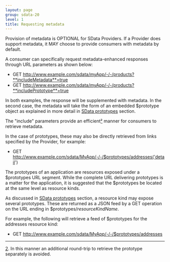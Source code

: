 ```yaml
---
layout: page
group: sdata-20
level: 1
title: Requesting metadata
---
```


Provision of metadata is OPTIONAL for SData Providers.  If a Provider does support metadata, it MAY 
choose to provide consumers with metadata by default.

A consumer can specifically request metadata-enhanced responses through URL parameters as shown 
below:

*  GET http://www.example.com/sdata/myApp/-/-/products?**includeMetadata**=true 
*  GET http://www.example.com/sdata/myApp/-/-/products?**includePrototype**=true 

In both examples, the response will be supplemented with metadata. In the second case, the metadata 
will take the form of an embedded $prototype object as explained in more detail in [SData prototypes](../05-1000/) section.

The "include" parameters provide an efficient[&sup2;](#2) manner for consumers to retrieve metadata.

In the case of prototypes, these may also be directly retrieved from links specified by the Provider, for 
example:

*  GET http://www.example.com/sdata/MyApp/-/-/$prototypes/addresses('detail')

The prototypes of an application are resources exposed under a $prototypes URL segment.  While the 
complete URL delivering prototypes is a matter for the application, it is suggested that the $prototypes
be located at the same level as resource kinds.

As discussed in [SData prototypes](../05-1000/) section, a resource kind may expose several prototypes.  These are returned as a JSON 
feed by a GET operation on the URL ending in $prototypes/*resourceKindName*.

For example, the following will retrieve a feed of $prototypes for the addresses resource kind:   

*  GET http://www.example.com/sdata/MyApp/-/-/$prototypes/addresses

***
<a name="2" href="#2">2</a>. In this manner an additional round-trip to retrieve the prototype separately is avoided. 